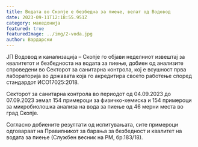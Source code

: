 ```yaml
---
title: Водата во Скопје е безбедна за пиење, велат од Водовод
date: 2023-09-11T12:18:55.951Z
category: македонија
featured: true
featuredImage: ../img/2-voda.jpg
author: Вардарски
---
```

<!--StartFragment-->

ЈП Водовод и канализација – Скопје го објави неделниот извештај за квалитетот и безбедноста на водата за пиење, добиен од анализите спроведени во Секторот за санитарна контрола, кој е всушност прва лабораторија во државата која го акредитира своето работење според стандардот ИСО17025:2018.

Секторот за санитарна контрола во периодот од 04.09.2023 до 07.09.2023 земал 154 примероци за физичко-хемиска и 154 примероци за микробиолошка анализа на вода за пиење од 46 мерни места во град Скопје.

Согласно добиените резултати од испитувањата, сите примероци одговараат на Правилникот за барања за безбедност и квалитет на водата за пиење (Службен весник на РМ, бр.183/18).

<!--EndFragment-->